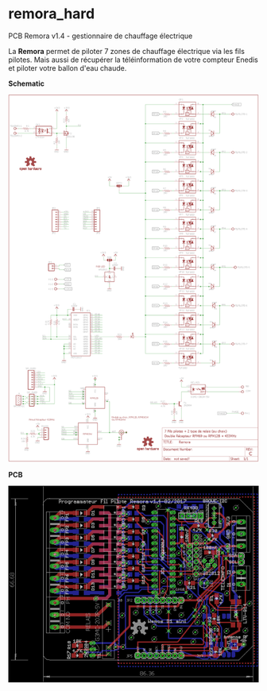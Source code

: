 # remora_hard
PCB Remora v1.4 - gestionnaire de chauffage électrique

La **Remora** permet de piloter 7 zones de chauffage électrique via les fils pilotes. Mais aussi de récupérer la téléinformation de votre compteur Enedis et piloter votre ballon d'eau chaude.

**Schematic**

![schéma carte Remora](/RemoraSchematic.png)

**PCB**

![PCB Remora v1.4](/RemoraBoard.png)
